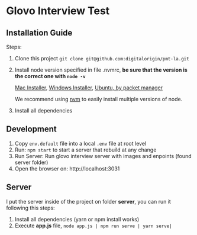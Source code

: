 # Glovo Interview Test

## Installation Guide

Steps:

1. Clone this project `git clone git@github.com:digitalorigin/pmt-la.git`
2. Install node version specified in file .nvmrc, **be sure that the version is the correct one with `node -v`**

   [Mac Installer](https://github.com/nodejs/node), [Windows Installer](https://github.com/nodejs/node), [Ubuntu, by packet manager](https://nodejs.org/en/download/package-manager/#debian-and-ubuntu-based-linux-distributions)

   We recommend using [nvm](https://github.com/creationix/nvm) to easily install multiple versions of node.

3. Install all dependencies

## Development

1. Copy `env.default` file into a local `.env` file at root level
2. Run: `npm start` to start a server that rebuild at any change
3. Run Server: Run glovo interview server with images and enpoints (found server folder)
4. Open the browser on: http://localhost:3031

## Server

I put the server inside of the project on folder **server**, you can run it following this steps:

1. Install all dependencies (yarn or npm install works)
2. Execute **app.js** file, `node app.js | npm run serve | yarn serve|`

